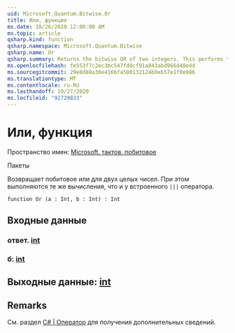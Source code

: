 ```yaml
---
uid: Microsoft.Quantum.Bitwise.Or
title: Или, функция
ms.date: 10/26/2020 12:00:00 AM
ms.topic: article
qsharp.kind: function
qsharp.namespace: Microsoft.Quantum.Bitwise
qsharp.name: Or
qsharp.summary: Returns the bitwise OR of two integers. This performs the same computation as the built-in `|||` operator.
ms.openlocfilehash: fe553f7c2ec3bc547fd0cf91a843abd966d40e4d
ms.sourcegitcommit: 29e0d88a30e4166fa580132124b0eb57e1f0e986
ms.translationtype: MT
ms.contentlocale: ru-RU
ms.lasthandoff: 10/27/2020
ms.locfileid: "92729833"
---
```

# <a name="or-function"></a>Или, функция

Пространство имен: [Microsoft. тактов. побитовое](xref:Microsoft.Quantum.Bitwise)

Пакеты [](https://nuget.org/packages/)


Возвращает побитовое или для двух целых чисел.
При этом выполняются те же вычисления, что и у встроенного `|||` оператора.

```qsharp
function Or (a : Int, b : Int) : Int
```


## <a name="input"></a>Входные данные

### <a name="a--int"></a>ответ. [int](xref:microsoft.quantum.lang-ref.int)




### <a name="b--int"></a>б: [int](xref:microsoft.quantum.lang-ref.int)





## <a name="output--int"></a>Выходные данные: [int](xref:microsoft.quantum.lang-ref.int)



## <a name="remarks"></a>Remarks

См. раздел [C# | Оператор](https://docs.microsoft.com/dotnet/csharp/language-reference/operators/or-operator) для получения дополнительных сведений.